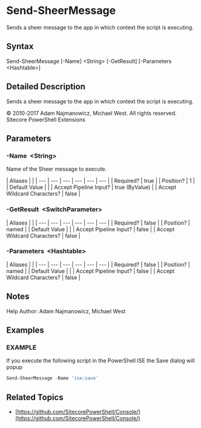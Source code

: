 # Send-SheerMessage

Sends a sheer message to the app in which context the script is executing.

## Syntax

Send-SheerMessage \[-Name\] &lt;String&gt; \[-GetResult\] \[-Parameters &lt;Hashtable&gt;\]

## Detailed Description

Sends a sheer message to the app in which context the script is executing.

© 2010-2017 Adam Najmanowicz, Michael West. All rights reserved. Sitecore PowerShell Extensions

## Parameters

### -Name  &lt;String&gt;

Name of the Sheer message to execute.

| Aliases |  |
| --- | --- | --- | --- | --- | --- |
| Required? | true |
| Position? | 1 |
| Default Value |  |
| Accept Pipeline Input? | true \(ByValue\) |
| Accept Wildcard Characters? | false |

### -GetResult  &lt;SwitchParameter&gt;

| Aliases |  |
| --- | --- | --- | --- | --- | --- |
| Required? | false |
| Position? | named |
| Default Value |  |
| Accept Pipeline Input? | false |
| Accept Wildcard Characters? | false |

### -Parameters  &lt;Hashtable&gt;

| Aliases |  |
| --- | --- | --- | --- | --- | --- |
| Required? | false |
| Position? | named |
| Default Value |  |
| Accept Pipeline Input? | false |
| Accept Wildcard Characters? | false |

## Notes

Help Author: Adam Najmanowicz, Michael West

## Examples

### EXAMPLE

If you execute the following script in the PowerShell ISE the Save dialog will popup

```powershell
Send-SheerMessage -Name 'ise:save'
```

## Related Topics

* [https://github.com/SitecorePowerShell/Console/](https://github.com/SitecorePowerShell/Console/) 

